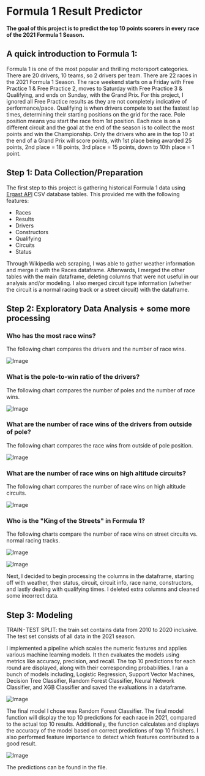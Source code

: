 # Formula 1 Result Predictor
**The goal of this project is to predict the top 10 points scorers in every race of the 2021 Formula 1 Season.**


## A quick introduction to Formula 1:
Formula 1 is one of the most popular and thrilling motorsport categories.  There are 20 drivers, 10 teams, so 2 drivers per team. There are 22 races in the 2021 Formula 1 Season. The race weekend starts on a Friday with Free Practice 1 & Free Practice 2, moves to Saturday with Free Practice 3 & Qualifying, and ends on Sunday, with the Grand Prix. For this project, I ignored all Free Practice results as they are not completely indicative of performance/pace. Qualifying is when drivers compete to set the fastest lap times, determining their starting positions on the grid for the race. Pole position means you start the race from 1st position. Each race is on a different circuit and the goal at the end of the season is to collect the most points and win the Championship. Only the drivers who are in the top 10 at the end of a Grand Prix will score points, with 1st place being awarded 25 points, 2nd place = 18 points, 3rd place = 15 points, down to 10th place = 1 point.

## Step 1: Data Collection/Preparation

The first step to this project is gathering historical Formula 1 data using [Ergast API](http://ergast.com/mrd/db/) CSV database tables. This provided me with the following features:

- Races 
- Results 
- Drivers
- Constructors
- Qualifying 
- Circuits
- Status

Through Wikipedia web scraping, I was able to gather weather information and merge it with the Races dataframe. Afterwards, I merged the other tables with the main dataframe, deleting columns that were not useful in our analysis and/or modeling. I also merged circuit type information (whether the circuit is a normal racing track or a street circuit) with the dataframe. 
## Step 2: Exploratory Data Analysis + some more processing

### Who has the most race wins?

The following chart compares the drivers and the number of race wins.

![Image](https://user-images.githubusercontent.com/100377723/256383117-d1f7f3bc-a8e3-4b36-9f1c-476638d14c3f.png)

### What is the pole-to-win ratio of the drivers?

The following chart compares the number of poles and the number of race wins.

![Image](https://user-images.githubusercontent.com/100377723/256383574-eedb9c8d-ceda-48a5-bf6a-fd88c90e09b5.png)

### What are the number of race wins of the drivers from outside of pole?

The following chart compares the race wins from outside of pole position.

![Image](https://user-images.githubusercontent.com/100377723/256383803-d261574d-da5d-48b8-b91c-66f50e1fc27d.png)

### What are the number of race wins on high altitude circuits?

The following chart compares the number of race wins on high altitude circuits.

![Image](https://user-images.githubusercontent.com/100377723/256383934-c1e604c6-5363-4395-91bf-68446f14b97d.png)

### Who is the "King of the Streets" in Formula 1?


The following charts compare the number of race wins on street circuits vs. normal racing tracks.

![Image](https://user-images.githubusercontent.com/100377723/256384511-a555afe6-4dd8-44a7-b2d9-899fdb75a8c9.png)



![Image](https://user-images.githubusercontent.com/100377723/256384526-4d5b3465-9301-471f-b333-2062d0854969.png)


Next, I decided to begin processing the columns in the dataframe, starting off with weather, then status, circuit, circuit info, race name, constructors, and lastly dealing with qualifying times. I deleted extra columns and cleaned some incorrect data.

## Step 3: Modeling

TRAIN - TEST SPLIT: the train set contains data from 2010 to 2020 inclusive. The test set consists of all data in the 2021 season.

I implemented a pipeline which scales the numeric features and applies various machine learning models. It then evaluates the models using metrics like accuracy, precision, and recall. The top 10 predictions for each round are displayed, along with their corresponding probabilities. I ran a bunch of models including, Logistic Regression, Support Vector Machines, Decision Tree Classifier, Random Forest Classifier, Neural Network Classifier, and XGB Classifier and saved the evaluations in a dataframe.

![Image](https://user-images.githubusercontent.com/100377723/256387678-3c4b2384-5712-40c3-805e-19088d4100f9.png)

The final model I chose was Random Forest Classifier. The final model function will display the top 10 predictions for each race in 2021, compared to the actual top 10 results. Additionally, the function calculates and displays the accuracy of the model based on correct predictions of top 10 finishers.  I also performed feature importance to detect which features contributed to a good result. 


![Image](https://user-images.githubusercontent.com/100377723/256389336-7e546b7c-869e-495c-a521-75425f11e6e0.png)

The predictions can be found in the file.
